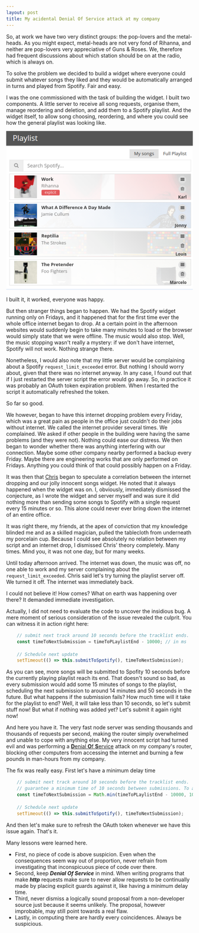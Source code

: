 ```yaml
---
layout: post
title: My acidental Denial Of Service attack at my company
---
```


So, at work we have two very distinct groups: the pop-lovers and the metal-heads. As you might expect, metal-heads are not very fond of Rihanna, and neither are pop-lovers very appreciative of Guns & Roses. We, therefore had frequent discussions about which station should be on at the radio, which is always on.

To solve the problem we decided to build a widget where everyone could submit whatever songs they liked and they would be automatically arranged in turns and played from Spotify. Fair and easy.

I was the one commissioned with the task of building the widget. I built two components. A little server to receive all song requests, organise them, manage reordering and deletion, and add them to a Spotify playlist. And the widget itself, to allow song choosing, reordering, and where you could see how the general playlist was looking like.

![The playlist widget](../images/playlist-widget.png)

I built it, it worked, everyone was happy.

But then stranger things began to happen. We had the Spotify widget running only on Fridays, and it happened that for the first time ever the whole office internet began to drop. At a certain point in the afternoon websites would suddenly begin to take many minutes to load or the browser would simply state that we were offline. The music would also stop. Well, the music stopping wasn't really a mystery: if we don't have internet, Spotify will not work. Nothing strange there.

Nonetheless, I would also note that my little server would be complaining about a Spotify `request_limit_exceeded` error. But nothing I should worry about, given that there was no internet anyway. In any case, I found out that if I just restarted the server script the error would go away. So, in practice it was probably an OAuth token expiration problem. When I restarted the script it automatically refreshed the token.

So far so good.

We however, began to have this internet dropping problem every Friday, which was a great pain as people in the office just couldn't do their jobs without internet. We called the internet provider several times. We complained. We asked if other people in the building were having the same problems (and they were not). Nothing could ease our distress. We then began to wonder whether there was anything interfering with our connection. Maybe some other company nearby performed a backup every Friday. Maybe there are engineering works that are only performed on Fridays. Anything you could think of that could possibly happen on a Friday.

It was then that [Chris](https://twitter.com/lown_coco) began to speculate a correlation between the internet dropping and our jolly innocent songs widget. He noted that it always happened when the widget was on. I, obviously, immediately dismissed the conjecture, as I wrote the widget and server myself and was sure it did nothing more than sending some songs to Spotify with a single request every 15 minutes or so. This alone could never ever bring down the internet of an entire office.

It was right there, my friends, at the apex of conviction that my knowledge blinded me and as a skilled magician, pulled the tablecloth from underneath my porcelain cup. Because I could see absolutely no relation between my script and an internet drop, I dismissed Chris' theory completely. Many times. Mind you, it was not one day, but for many weeks.

Until today afternoon arrived. The internet was down, the music was off, no one able to work and my server complaining about the `request_limit_exceeded`. Chris said let's try turning the playlist server off. We turned it off. The internet was immediately back.

I could not believe it! How comes? What on earth was happening over there? It demanded immediate investigation.

Actually, I did not need to evaluate the code to uncover the insidious bug. A mere moment of serious consideration of the issue revealed the culprit. You can witness it in action right here:
``` javascript
    // submit next track around 10 seconds before the tracklist ends.
    const timeToNextSubmission = timeToPLaylistEnd - 10000; // in ms

    // Schedule next update
    setTimeout(() => this.submitToSpotify(), timeToNextSubmission);
```

As you can see, more songs will be submitted to Spofity 10 seconds before the currently playing playlist reach its end. That doesn't sound so bad, as every submission would add some 15 minutes of songs to the playlist, scheduling the next submission to around 14 minutes and 50 seconds in the future. But what happens if the submission fails? How much time will it take for the playlist to end? Well, it will take less than 10 seconds, so let's submit stuff now! But what if nothing was added yet? Let's submit it again right now!

And here you have it. The very fast node server was sending thousands and thousands of requests per second, making the router simply overwhelmed and unable to cope with anything else. My very innocent script had turned evil and was performing a [**D**enial **O**f **S**ervice](https://en.wikipedia.org/wiki/Denial-of-service_attack) attack on my company's router, blocking other computers from accessing the internet and burning a few pounds in man-hours from my company.

The fix was really easy. First let's have a minimum delay time
``` javascript
    // submit next track around 10 seconds before the tracklist ends.
    // guarantee a minimum time of 10 seconds between submissions. To avoid a DOS attack on our router.
    const timeToNextSubmission = Math.min(timeToPLaylistEnd - 10000, 10000); // in ms

    // Schedule next update
    setTimeout(() => this.submitToSpotify(), timeToNextSubmission);
```

And then let's make sure to refresh the OAuth token whenever we have this issue again. That's it.

Many lessons were learned here.
 - First, no piece of code is above suspicion. Even when the consequences seem way out of proportion, never refrain from investigating that inconspicuous piece of code over there.
 - Second, keep ***Denial Of Service*** in mind. When writing programs that make ***http*** requests make sure to never allow requests to be continually made by placing explicit guards against it, like having a minimum delay time.
 - Third, never dismiss a logically sound proposal from a non-developer source just because it seems unlikely. The proposal, however improbable, may still point towards a real flaw.
 - Lastly, in computing there are hardly every coincidences. Always be suspicious.
